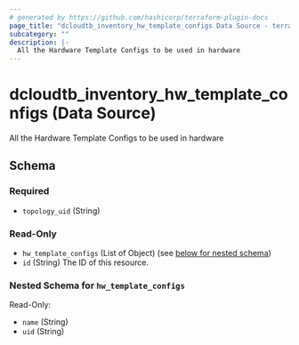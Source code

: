 ```yaml
---
# generated by https://github.com/hashicorp/terraform-plugin-docs
page_title: "dcloudtb_inventory_hw_template_configs Data Source - terraform-provider-dcloudtb"
subcategory: ""
description: |-
  All the Hardware Template Configs to be used in hardware
---
```


# dcloudtb_inventory_hw_template_configs (Data Source)

All the Hardware Template Configs to be used in hardware



<!-- schema generated by tfplugindocs -->
## Schema

### Required

- `topology_uid` (String)

### Read-Only

- `hw_template_configs` (List of Object) (see [below for nested schema](#nestedatt--hw_template_configs))
- `id` (String) The ID of this resource.

<a id="nestedatt--hw_template_configs"></a>
### Nested Schema for `hw_template_configs`

Read-Only:

- `name` (String)
- `uid` (String)


